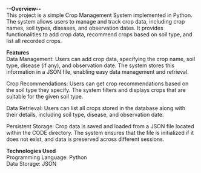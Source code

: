 **--Overview--**                
This project is a simple Crop Management System implemented in Python. The system allows users to manage and track crop data, including crop names, soil types, diseases, and observation dates. It provides functionalities to add crop data, recommend crops based on soil type, and list all recorded crops.

**Features**                
Data Management: Users can add crop data, specifying the crop name, soil type, disease (if any), and observation date. The system stores this information in a JSON file, enabling easy data management and retrieval.

Crop Recommendations: Users can get crop recommendations based on the soil type they specify. The system filters and displays crops that are suitable for the given soil type.

Data Retrieval: Users can list all crops stored in the database along with their details, including soil type, disease, and observation date.

Persistent Storage: Crop data is saved and loaded from a JSON file located within the CODE directory. The system ensures that the file is initialized if it does not exist, and data is preserved across different sessions.

**Technologies Used**                
Programming Language: Python                  
Data Storage: JSON
